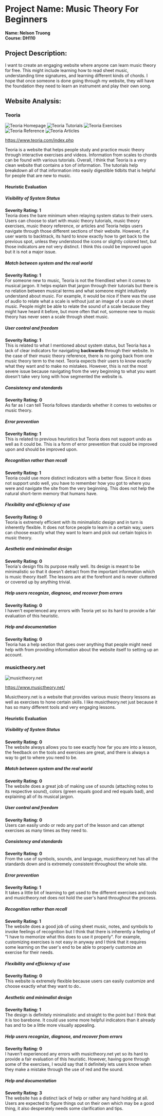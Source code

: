 
# Project Name: Music Theory For Beginners

**Name: Nelson Truong**<br>
**Course: DH110**<br>

## Project Description: 

I want to create an engaging website where anyone can learn music theory for free. This might include learning how to read sheet music, understanding time signatures, and learning different kinds of chords. I hope that once someone is done going through my website, they will have the foundation they need to learn an instrument and play their own song.<br>

## Website Analysis:

### Teoria

![Teoria Homepage](/assignment01/assets/teoria_home.png "Teoria Homepage")
![Teoria Tutorials](/assignment01/assets/teoria_tutorials.png "Teoria Tutorials")
![Teoria Exercises](/assignment01/assets/teoria_exercises.png "Teoria Exercises")
![Teoria Reference](/assignment01/assets/teoria_reference.png "Teoria Reference")
![Teoria Articles](/assignment01/assets/teoria_articles.png "Teoria Articles")

<https://www.teoria.com/index.php>

Teoria is a website that helps people study and practice music theory through interactive exercises and videos. Information from scales to chords can be found with various tutorials. Overall, I think that Teoria is a very clean website that contains a ton of information. The tutorials help breakdown all of that information into easily digestible tidbits that is helpful for people that are new to music.

#### Heuristic Evaluation

##### Visibility of System Status

**Severity Rating: 1**<br>
Teoria does the bare minimum when relaying system status to their users. Users can choose to start with music theory tutorials, music theory exercises, music theory reference, or articles and Teoria helps users navigate through those different sections of their website. However, if a user wants to backtrack, its hard to know exactly how to get back to the previous spot, unless they understood the icons or slightly colored text, but those indicators are not very distinct. I think this could be improved upon but it is not a major issue.

##### Match between system and the real world

**Severity Rating: 1**<br>
For someone new to music, Teoria is not the friendliest when it comes to musical jargon. It helps explain that jargon through their tutorials but there is no relation between musical terms and what someone might intuitively understand about music. For example, it would be nice if there was the use of audio to relate what a scale is without just an image of a scale on sheet music. People might be able to relate the sound of a scale because they might have heard it before, but more often that not, someone new to music theory has never seen a scale through sheet music. 

##### User control and freedom

**Severity Rating: 1**<br>
This is related to what I mentioned about system status, but Teoria has a lack of clear indicators for navigating **backwards** through their website. In the case of their music theory reference, there is no going back from one music theory term to the next. Teoria expects their users to know exactly what they want and to make no mistakes. However, this is not the most severe issue because navigating from the very beginning to what you want doesn't take very long with how segmented the website is.

##### Consistency and standards

**Severity Rating: 0**<br>
As far as I can tell Teoria follows standards whether it comes to websites or music theory.

##### Error prevention

**Severity Rating: 1**<br>
This is related to previous heuristics but Teoria does not support undo as well as it could be. This is a form of error prevention that could be improved upon and should be improved upon.

##### Recognition rather than recall

**Severity Rating: 1**<br>
Teoria could use more distinct indicators with a better flow. Since it does not support undo well, you have to remember how you got to where you were and navigate the site from the very beginning. This does not help the natural short-term memory that humans have. 

##### Flexibility and efficiency of use

**Severity Rating: 0**<br>
Teoria is extremely efficient with its minimalistic design and in turn is inherently flexible. It does not force people to learn in a certain way, users can choose exactly what they want to learn and pick out certain topics in music theory.

##### Aesthetic and minimalist design

**Severity Rating: 0**<br>
Teoria's design fits its purpose really well. Its design is meant to be minimalistic so that it doesn't detract from the important information which is music theory itself. The lessons are at the forefront and is never cluttered or covered up by anything trivial.

##### Help users recognize, diagnose, and recover from errors

**Severity Rating: 0**<br>
I haven't experienced any errors with Teoria yet so its hard to provide a fair evaluation of this heuristic.

##### Help and documentation

**Severity Rating: 0**<br>
Teoria has a help section that goes over anything that people might need help with from providing information about the website itself to setting up an account.

### musictheory.net

![musictheory.net](/assignment01/assets/musictheorynet.png "musictheory.net homepage")

<https://www.musictheory.net/>

Musictheory.net is a website that provides various music theory lessons as well as exercises to hone certain skills. I like musictheory.net just because it has so many different tools and very engaging lessons.

#### Heuristic Evaluation

##### Visibility of System Status

**Severity Rating: 0**<br>
The website always allows you to see exactly how far you are into a lesson, the feedback on the tools and exercises are great, and there is always a way to get to where you need to be.

##### Match between system and the real world

**Severity Rating: 0**<br>
The website does a great job of making use of sounds (attaching notes to its respective sound), colors (green equals good and red equals bad), and explaining all of its musical jargon.

##### User control and freedom

**Severity Rating: 0**<br>
Users can easily undo or redo any part of the lesson and can attempt exercises as many times as they need to.

##### Consistency and standards

**Severity Rating: 0**<br>
From the use of symbols, sounds, and language, musictheory.net has all the standards down and is extremely consistent throughout the whole site.

##### Error prevention

**Severity Rating: 1**<br>
It takes a little bit of learning to get used to the different exercises and tools and musictheory.net does not hold the user's hand throughout the process.

##### Recognition rather than recall

**Severity Rating: 1**<br>
The website does a good job of using sheet music, notes, and symbols to invoke feelings of recognition but I think that there is inherently a feeling of "I have to memorize what this does to use it properly". For example, customizing exercises is not easy in anyway and I think that it requires some learning on the user's end to be able to properly customize an exercise for their needs.

##### Flexibility and efficiency of use

**Severity Rating: 0**<br>
This website is extremely flexible because users can easily customize and choose exactly what they want to do..

##### Aesthetic and minimalist design

**Severity Rating: 1**<br>
The design is definitely minimalistic and straight to the point but I think that it is too barebone. It could use some more helpful indicators than it already has and to be a little more visually appealing.

##### Help users recognize, diagnose, and recover from errors

**Severity Rating: 0**<br>
I haven't experienced any errors with musictheory.net yet so its hard to provide a fair evaluation of this heuristic. However, having gone through some of the exercises, I would say that it definitely lets users know when they make a mistake through the use of red and the sound.

##### Help and documentation

**Severity Rating: 3**<br>
The website has a distinct lack of help or rather any hand holding at all. Users are expected to figure things out on their own which may be a good thing, it also desperately needs some clarification and tips.
